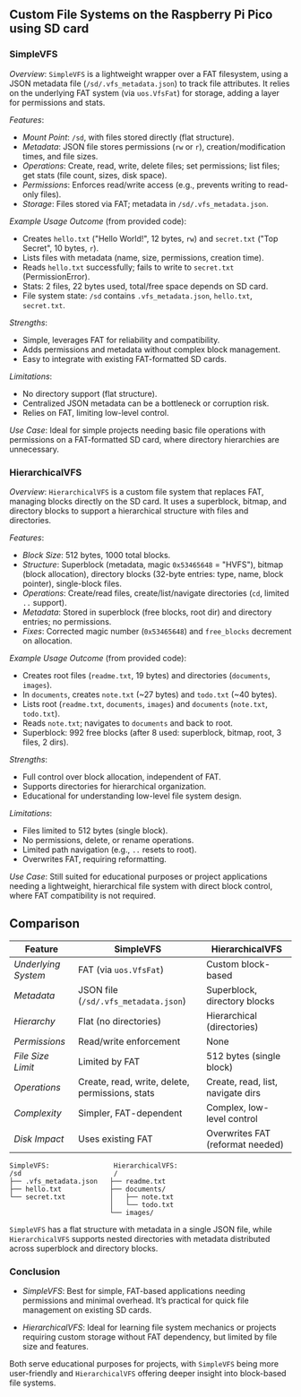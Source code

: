 
## Custom File Systems on the Raspberry Pi Pico using SD card


### SimpleVFS

*Overview*:
`SimpleVFS` is a lightweight wrapper over a FAT filesystem, using a JSON metadata file
(`/sd/.vfs_metadata.json`) to track file attributes. It relies on the underlying FAT
system (via `uos.VfsFat`) for storage, adding a layer for permissions and stats.

*Features*:
- *Mount Point*: `/sd`, with files stored directly (flat structure).
- *Metadata*: JSON file stores permissions (`rw` or `r`), creation/modification times,
  and file sizes.
- *Operations*: Create, read, write, delete files; set permissions; list files; get stats
  (file count, sizes, disk space).
- *Permissions*: Enforces read/write access (e.g., prevents writing to read-only files).
- *Storage*: Files stored via FAT; metadata in `/sd/.vfs_metadata.json`.

*Example Usage Outcome* (from provided code):
- Creates `hello.txt` ("Hello World!", 12 bytes, `rw`) and `secret.txt` ("Top Secret",
  10 bytes, `r`).
- Lists files with metadata (name, size, permissions, creation time).
- Reads `hello.txt` successfully; fails to write to `secret.txt` (PermissionError).
- Stats: 2 files, 22 bytes used, total/free space depends on SD card.
- File system state: `/sd` contains `.vfs_metadata.json`, `hello.txt`, `secret.txt`.

*Strengths*:
- Simple, leverages FAT for reliability and compatibility.
- Adds permissions and metadata without complex block management.
- Easy to integrate with existing FAT-formatted SD cards.

*Limitations*:
- No directory support (flat structure).
- Centralized JSON metadata can be a bottleneck or corruption risk.
- Relies on FAT, limiting low-level control.

*Use Case*:
Ideal for simple projects needing basic file operations with permissions
on a FAT-formatted SD card, where directory hierarchies are unnecessary.


### HierarchicalVFS

*Overview*:
`HierarchicalVFS` is a custom file system that replaces FAT, managing blocks
directly on the SD card. It uses a superblock, bitmap, and directory blocks
to support a hierarchical structure with files and directories.

*Features*:
- *Block Size*: 512 bytes, 1000 total blocks.
- *Structure*: Superblock (metadata, magic `0x53465648` = "HVFS"), bitmap
  (block allocation), directory blocks (32-byte entries: type, name, block pointer),
  single-block files.
- *Operations*: Create/read files, create/list/navigate directories (`cd`,
  limited `..` support).
- *Metadata*: Stored in superblock (free blocks, root dir) and directory entries;
  no permissions.
- *Fixes*: Corrected magic number (`0x53465648`) and `free_blocks` decrement on allocation.

*Example Usage Outcome* (from provided code):
- Creates root files (`readme.txt`, 19 bytes) and directories (`documents`, `images`).
- In `documents`, creates `note.txt` (~27 bytes) and `todo.txt` (~40 bytes).
- Lists root (`readme.txt`, `documents`, `images`) and `documents` (`note.txt`, `todo.txt`).
- Reads `note.txt`; navigates to `documents` and back to root.
- Superblock: 992 free blocks (after 8 used: superblock, bitmap, root, 3 files, 2 dirs).

*Strengths*:
- Full control over block allocation, independent of FAT.
- Supports directories for hierarchical organization.
- Educational for understanding low-level file system design.

*Limitations*:
- Files limited to 512 bytes (single block).
- No permissions, delete, or rename operations.
- Limited path navigation (e.g., `..` resets to root).
- Overwrites FAT, requiring reformatting.

*Use Case*:
Still suited for educational purposes or project applications needing a lightweight,
hierarchical file system with direct block control, where FAT compatibility is not required.

## Comparison

| Feature              | SimpleVFS                         | HierarchicalVFS                     |
|----------------------|-----------------------------------|-------------------------------------|
| *Underlying System*  | FAT (via `uos.VfsFat`)            | Custom block-based                  |
| *Metadata*           | JSON file (`/sd/.vfs_metadata.json`) | Superblock, directory blocks     |
| *Hierarchy*          | Flat (no directories)             | Hierarchical (directories)          |
| *Permissions*        | Read/write enforcement            | None                                |
| *File Size Limit*    | Limited by FAT                    | 512 bytes (single block)            |
| *Operations*         | Create, read, write, delete, permissions, stats | Create, read, list, navigate dirs |
| *Complexity*         | Simpler, FAT-dependent            | Complex, low-level control          |
| *Disk Impact*        | Uses existing FAT                 | Overwrites FAT (reformat needed)    |

```
SimpleVFS:                HierarchicalVFS:
/sd                       /
├── .vfs_metadata.json   ├── readme.txt
├── hello.txt            ├── documents/
└── secret.txt           │   ├── note.txt
                         │   └── todo.txt
                         └── images/
```
`SimpleVFS` has a flat structure with metadata in a single JSON file, while `HierarchicalVFS`
supports nested directories with metadata distributed across superblock and directory blocks.


### Conclusion

- *SimpleVFS*: Best for simple, FAT-based applications needing permissions and minimal overhead.
  It’s practical for quick file management on existing SD cards.

- *HierarchicalVFS*: Ideal for learning file system mechanics or projects requiring custom storage
  without FAT dependency, but limited by file size and features.

Both serve educational purposes for projects, with `SimpleVFS` being more user-friendly and
`HierarchicalVFS` offering deeper insight into block-based file systems.

